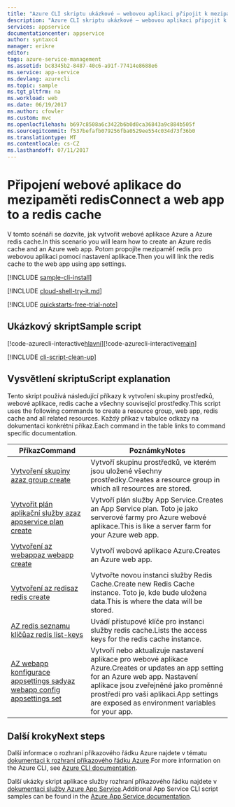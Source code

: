```yaml
---
title: "Azure CLI skriptu ukázkové – webovou aplikaci připojit k mezipaměti redis | Microsoft Docs"
description: "Azure CLI skriptu ukázkové – webovou aplikaci připojit k mezipaměti redis"
services: appservice
documentationcenter: appservice
author: syntaxc4
manager: erikre
editor: 
tags: azure-service-management
ms.assetid: bc8345b2-8487-40c6-a91f-77414e8688e6
ms.service: app-service
ms.devlang: azurecli
ms.topic: sample
ms.tgt_pltfrm: na
ms.workload: web
ms.date: 06/19/2017
ms.author: cfowler
ms.custom: mvc
ms.openlocfilehash: b697c8508a6c3422b6b0d0ca36843a9c884b505f
ms.sourcegitcommit: f537befafb079256fba0529ee554c034d73f36b0
ms.translationtype: MT
ms.contentlocale: cs-CZ
ms.lasthandoff: 07/11/2017
---
```

# <a name="connect-a-web-app-to-a-redis-cache"></a><span data-ttu-id="d6fa2-103">Připojení webové aplikace do mezipaměti redis</span><span class="sxs-lookup"><span data-stu-id="d6fa2-103">Connect a web app to a redis cache</span></span>

<span data-ttu-id="d6fa2-104">V tomto scénáři se dozvíte, jak vytvořit webové aplikace Azure a Azure redis cache.</span><span class="sxs-lookup"><span data-stu-id="d6fa2-104">In this scenario you will learn how to create an Azure redis cache and an Azure web app.</span></span> <span data-ttu-id="d6fa2-105">Potom propojíte mezipaměť redis pro webovou aplikaci pomocí nastavení aplikace.</span><span class="sxs-lookup"><span data-stu-id="d6fa2-105">Then you will link the redis cache to the web app using app settings.</span></span>

[!INCLUDE [sample-cli-install](../../../includes/sample-cli-install.md)]

[!INCLUDE [cloud-shell-try-it.md](../../../includes/cloud-shell-try-it.md)]

[!INCLUDE [quickstarts-free-trial-note](../../../includes/quickstarts-free-trial-note.md)]

## <a name="sample-script"></a><span data-ttu-id="d6fa2-106">Ukázkový skript</span><span class="sxs-lookup"><span data-stu-id="d6fa2-106">Sample script</span></span>

<span data-ttu-id="d6fa2-107">[!code-azurecli-interactive[hlavní](../../../cli_scripts/app-service/connect-to-redis/connect-to-redis.sh "Azure Redis Cache")]</span><span class="sxs-lookup"><span data-stu-id="d6fa2-107">[!code-azurecli-interactive[main](../../../cli_scripts/app-service/connect-to-redis/connect-to-redis.sh "Azure Redis Cache")]</span></span>

[!INCLUDE [cli-script-clean-up](../../../includes/cli-script-clean-up.md)]

## <a name="script-explanation"></a><span data-ttu-id="d6fa2-108">Vysvětlení skriptu</span><span class="sxs-lookup"><span data-stu-id="d6fa2-108">Script explanation</span></span>

<span data-ttu-id="d6fa2-109">Tento skript používá následující příkazy k vytvoření skupiny prostředků, webové aplikace, redis cache a všechny související prostředky.</span><span class="sxs-lookup"><span data-stu-id="d6fa2-109">This script uses the following commands to create a resource group, web app, redis cache and all related resources.</span></span> <span data-ttu-id="d6fa2-110">Každý příkaz v tabulce odkazy na dokumentaci konkrétní příkaz.</span><span class="sxs-lookup"><span data-stu-id="d6fa2-110">Each command in the table links to command specific documentation.</span></span>

| <span data-ttu-id="d6fa2-111">Příkaz</span><span class="sxs-lookup"><span data-stu-id="d6fa2-111">Command</span></span> | <span data-ttu-id="d6fa2-112">Poznámky</span><span class="sxs-lookup"><span data-stu-id="d6fa2-112">Notes</span></span> |
|---|---|
| [<span data-ttu-id="d6fa2-113">Vytvoření skupiny az</span><span class="sxs-lookup"><span data-stu-id="d6fa2-113">az group create</span></span>](https://docs.microsoft.com/cli/azure/group#create) | <span data-ttu-id="d6fa2-114">Vytvoří skupinu prostředků, ve kterém jsou uložené všechny prostředky.</span><span class="sxs-lookup"><span data-stu-id="d6fa2-114">Creates a resource group in which all resources are stored.</span></span> |
| [<span data-ttu-id="d6fa2-115">Vytvořit plán aplikační služby az</span><span class="sxs-lookup"><span data-stu-id="d6fa2-115">az appservice plan create</span></span>](https://docs.microsoft.com/cli/azure/appservice/plan#create) | <span data-ttu-id="d6fa2-116">Vytvoří plán služby App Service.</span><span class="sxs-lookup"><span data-stu-id="d6fa2-116">Creates an App Service plan.</span></span> <span data-ttu-id="d6fa2-117">Toto je jako serverové farmy pro Azure webové aplikace.</span><span class="sxs-lookup"><span data-stu-id="d6fa2-117">This is like a server farm for your Azure web app.</span></span> |
| [<span data-ttu-id="d6fa2-118">Vytvoření az webapp</span><span class="sxs-lookup"><span data-stu-id="d6fa2-118">az webapp create</span></span>](https://docs.microsoft.com/cli/azure/webapp#create) | <span data-ttu-id="d6fa2-119">Vytvoří webové aplikace Azure.</span><span class="sxs-lookup"><span data-stu-id="d6fa2-119">Creates an Azure web app.</span></span> |
| [<span data-ttu-id="d6fa2-120">Vytvoření az redis</span><span class="sxs-lookup"><span data-stu-id="d6fa2-120">az redis create</span></span>](https://docs.microsoft.com/en-us/cli/azure/redis#create) | <span data-ttu-id="d6fa2-121">Vytvořte novou instanci služby Redis Cache.</span><span class="sxs-lookup"><span data-stu-id="d6fa2-121">Create new Redis Cache instance.</span></span> <span data-ttu-id="d6fa2-122">Toto je, kde bude uložena data.</span><span class="sxs-lookup"><span data-stu-id="d6fa2-122">This is where the data will be stored.</span></span> |
| [<span data-ttu-id="d6fa2-123">AZ redis seznamu klíčů</span><span class="sxs-lookup"><span data-stu-id="d6fa2-123">az redis list-keys</span></span>](https://docs.microsoft.com/en-us/cli/azure/redis#list-keys) | <span data-ttu-id="d6fa2-124">Uvádí přístupové klíče pro instanci služby redis cache.</span><span class="sxs-lookup"><span data-stu-id="d6fa2-124">Lists the access keys for the redis cache instance.</span></span> |
| [<span data-ttu-id="d6fa2-125">AZ webapp konfigurace appsettings sady</span><span class="sxs-lookup"><span data-stu-id="d6fa2-125">az webapp config appsettings set</span></span>](https://docs.microsoft.com/cli/azure/webapp/config/appsettings#set) | <span data-ttu-id="d6fa2-126">Vytvoří nebo aktualizuje nastavení aplikace pro webové aplikace Azure.</span><span class="sxs-lookup"><span data-stu-id="d6fa2-126">Creates or updates an app setting for an Azure web app.</span></span> <span data-ttu-id="d6fa2-127">Nastavení aplikace jsou zveřejněné jako proměnné prostředí pro vaši aplikaci.</span><span class="sxs-lookup"><span data-stu-id="d6fa2-127">App settings are exposed as environment variables for your app.</span></span> |

## <a name="next-steps"></a><span data-ttu-id="d6fa2-128">Další kroky</span><span class="sxs-lookup"><span data-stu-id="d6fa2-128">Next steps</span></span>

<span data-ttu-id="d6fa2-129">Další informace o rozhraní příkazového řádku Azure najdete v tématu [dokumentaci k rozhraní příkazového řádku Azure](https://docs.microsoft.com/cli/azure/overview).</span><span class="sxs-lookup"><span data-stu-id="d6fa2-129">For more information on the Azure CLI, see [Azure CLI documentation](https://docs.microsoft.com/cli/azure/overview).</span></span>

<span data-ttu-id="d6fa2-130">Další ukázky skript aplikace služby rozhraní příkazového řádku najdete v [dokumentaci služby Azure App Service](../app-service-cli-samples.md).</span><span class="sxs-lookup"><span data-stu-id="d6fa2-130">Additional App Service CLI script samples can be found in the [Azure App Service documentation](../app-service-cli-samples.md).</span></span>

